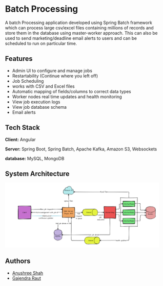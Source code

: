
# Batch Processing

A batch Processing application developed using Spring Batch framework which can process large csv/excel files containing millions of records and store them in the database using master-worker approach. This can also be used to send marketing/deadline email alerts to users and can be scheduled to run on particular time. 




## Features
- Admin UI to configure and manage jobs
- Restartability (Continue where you left off)
- Job Scheduling
- works with CSV and Excel files
- Automatic mapping of fields/columns to correct data types
- Worker nodes real time updates and health monitoring
- View job execution logs
- View job database schema
- Email alerts

## Tech Stack

**Client:** Angular

**Server:** Spring Boot, Spring Batch,  Apache Kafka, Amazon S3, Websockets

**database:** MySQL, MongoDB


## System Architecture

![System Architecture](Images/SystemArchitecture.png)


## Authors

- [Anushree Shah](https://github.com/anushreeshah2405)
- [Gajendra Raut](https://github.com/Gajendra18)
